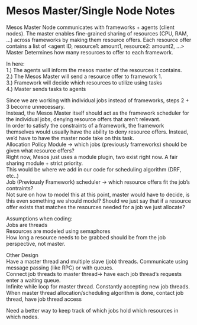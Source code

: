 # Mesos Master/Single Node Notes
Mesos Master Node communicates with frameworks + agents (client nodes). 
The master enables fine-grained sharing of resources (CPU, RAM, …) across frameworks by making them resource offers. Each resource offer contains a list of <agent ID, resource1: amount1, resource2: amount2, ...>   
Master Determines how many resources to offer to each framework.


In here:   
1.) The agents will inform the mesos master of the resources it contains.  
2.) The Mesos Master will send a resource offer to framework 1.  
3.) Framework will decide which resources to utilize using tasks  
4.) Master sends tasks to agents  

Since we are working with individual jobs instead of frameworks, steps 2 + 3 become unnecessary.  
Instead, the Mesos Master itself should act as the framework scheduler for the individual jobs, denying resource offers that aren’t relevant.   
In order to satisfy the constraints of a framework, the framework themselves would usually have the ability to deny resource offers. Instead, we’d have to have the master node take on this task.  
Allocation Policy Module -> which jobs (previously frameworks) should be given what resource offers?  
Right now, Mesos just uses a module plugin, two exist right now. A fair sharing module + strict priority.  
This would be where we add in our code for scheduling algorithm (DRF, etc..)  
Job (Previously Framework) scheduler -> which resource offers fit the job’s contraints?   
Not sure on how to model this at this point, master would have to decide, is this even something we should model? Should we just say that if a resource offer exists that matches the resources needed for a job we just allocate?  

Assumptions when coding:   
Jobs are threads  
Resources are modeled using semaphores  
How long a resource needs to be grabbed should be from the job perspective, not master.  

Other Design  
Have a master thread and multiple slave (job) threads. Communicate using message passing (like RPC) or with queues.   
Connect job threads to master thread-> have each job thread’s requests enter a waiting queue.  
Infinite while loop for master thread. Constantly accepting new job threads.   
When master thread allocation/scheduling algorithm is done, contact job thread, have job thread access   

Need a better way to keep track of which jobs hold which resources in which nodes.
